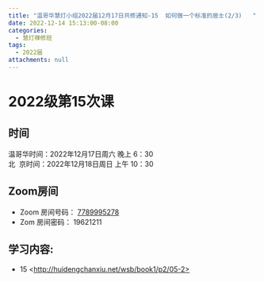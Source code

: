 ```yaml
---
title: "温哥华慧灯小组2022届12月17日共修通知-15  如何做一个标准的居士(2/3)   "
date: 2022-12-14 15:13:00-08:00
categories:
  - 慧灯禅修班
tags:
  - 2022届
attachments: null
---
```

# 2022级第15次课

## 时间

温哥华时间：2022年12月17日周六 晚上 6：30\
北  京时间：2022年12月18日周日 上午 10：30

## Zoom房间

* Zoom 房间号码： [7789995278](https://us02web.zoom.us/j/7789995278?pwd=VjZmbWJFY2k2K0E5RVB2cTNIQmhqUT09)
* Zom 房间密码： 19621211

## 学习内容:

* 15 <[](<* http://huidengchanxiu.net/wsb/book1/p2/05-2>)http://huidengchanxiu.net/wsb/book1/p2/05-2>